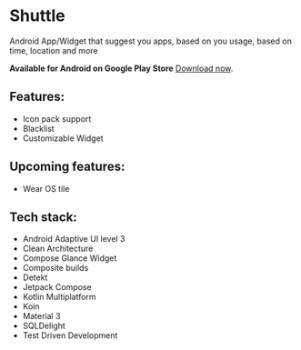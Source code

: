 # Shuttle

Android App/Widget that suggest you apps, based on you usage, based on time, location and more

**Available for Android on Google Play Store** [Download now](https://play.google.com/store/apps/details?id=studio.forface.shuttle).

## Features:
- Icon pack support
- Blacklist
- Customizable Widget

## Upcoming features:
- Wear OS tile

## Tech stack:
- Android Adaptive UI level 3
- Clean Architecture
- Compose Glance Widget
- Composite builds
- Detekt
- Jetpack Compose
- Kotlin Multiplatform
- Koin
- Material 3
- SQLDelight
- Test Driven Development
